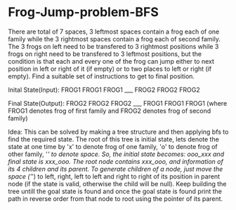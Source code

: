 # Frog-Jump-problem-BFS
There are total of 7 spaces, 3 leftmost spaces contain a frog each of one family  while the 3 rightmost spaces contain a frog each of second family. The 3 frogs  on left need to be transfered to 3 rightmost positions while 3 frogs on right need to be transfered to 3 leftmost positions, but the condition is that each and every  one of the frog can jump either to next position in left or right of it (if empty) or to two places to left or right (if empty). Find a suitable set of instructions to get to final position.

Inital State(Input):
FROG1 FROG1 FROG1 ___ FROG2 FROG2 FROG2

Final State(Output):
FROG2 FROG2 FROG2 ___ FROG1 FROG1 FROG1 (where FROG1 denotes frog of first family and FROG2 denotes frog of second family)

Idea: This can be solved by making a tree structure and then applying bfs to find the required state. The root of this tree is initial state, lets denote the state at one time by 'x' to denote frog of one family, 'o' to denote frog of other family, '_' to denote space. So, the initial state becomes: ooo_xxx and final state is xxx_ooo.
The root node contains xxx_ooo, and information of its 4 children and its parent.
To generate children of a node, just move the space ('_') to left, right, left to left and right to right of its position in parent node (if the state is valid, otherwise the child will be null). Keep building the tree untill the goal state is found and once the goal state is found print the path in reverse order from that node to root using the pointer of its parent.
